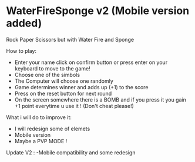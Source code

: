 # WaterFireSponge v2  (Mobile version added)
Rock Paper Scissors but with Water Fire and Sponge 

How to play:
- Enter your name click on confirm button or press enter on your keyboard to move to the game! 
- Choose one of the simbols
- The Computer will choose one randomly
- Game determines winner and adds up (+1) to the score 
- Press on the reset button for next round
- On the screen somewhere there is a BOMB and if you press it you gain +1 point everytime u use it ! (Don't cheat please!)


What i will do to improve it:
- I will redesign some of elemets
- Mobile version
- Maybe a PVP MODE !


Update V2 : -Mobile compatibility and some redesign 
